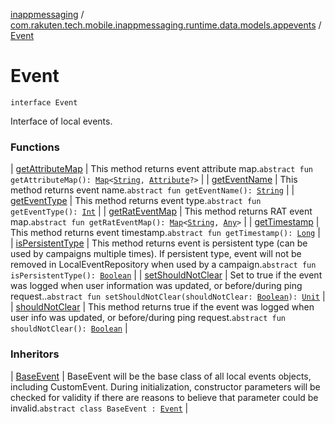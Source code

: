 [inappmessaging](../../index.md) / [com.rakuten.tech.mobile.inappmessaging.runtime.data.models.appevents](../index.md) / [Event](./index.md)

# Event

`interface Event`

Interface of local events.

### Functions

| [getAttributeMap](get-attribute-map.md) | This method returns event attribute map.`abstract fun getAttributeMap(): `[`Map`](https://kotlinlang.org/api/latest/jvm/stdlib/kotlin.collections/-map/index.html)`<`[`String`](https://kotlinlang.org/api/latest/jvm/stdlib/kotlin/-string/index.html)`, `[`Attribute`](../../com.rakuten.tech.mobile.inappmessaging.runtime.data.models/-attribute/index.md)`?>` |
| [getEventName](get-event-name.md) | This method returns event name.`abstract fun getEventName(): `[`String`](https://kotlinlang.org/api/latest/jvm/stdlib/kotlin/-string/index.html) |
| [getEventType](get-event-type.md) | This method returns event type.`abstract fun getEventType(): `[`Int`](https://kotlinlang.org/api/latest/jvm/stdlib/kotlin/-int/index.html) |
| [getRatEventMap](get-rat-event-map.md) | This method returns RAT event map.`abstract fun getRatEventMap(): `[`Map`](https://kotlinlang.org/api/latest/jvm/stdlib/kotlin.collections/-map/index.html)`<`[`String`](https://kotlinlang.org/api/latest/jvm/stdlib/kotlin/-string/index.html)`, `[`Any`](https://kotlinlang.org/api/latest/jvm/stdlib/kotlin/-any/index.html)`>` |
| [getTimestamp](get-timestamp.md) | This method returns event timestamp.`abstract fun getTimestamp(): `[`Long`](https://kotlinlang.org/api/latest/jvm/stdlib/kotlin/-long/index.html) |
| [isPersistentType](is-persistent-type.md) | This method returns event is persistent type (can be used by campaigns multiple times). If persistent type, event will not be removed in LocalEventRepository when used by a campaign.`abstract fun isPersistentType(): `[`Boolean`](https://kotlinlang.org/api/latest/jvm/stdlib/kotlin/-boolean/index.html) |
| [setShouldNotClear](set-should-not-clear.md) | Set to true if the event was logged when user information was updated, or before/during ping request..`abstract fun setShouldNotClear(shouldNotClear: `[`Boolean`](https://kotlinlang.org/api/latest/jvm/stdlib/kotlin/-boolean/index.html)`): `[`Unit`](https://kotlinlang.org/api/latest/jvm/stdlib/kotlin/-unit/index.html) |
| [shouldNotClear](should-not-clear.md) | This method returns true if the event was logged when user info was updated, or before/during ping request.`abstract fun shouldNotClear(): `[`Boolean`](https://kotlinlang.org/api/latest/jvm/stdlib/kotlin/-boolean/index.html) |

### Inheritors

| [BaseEvent](../-base-event/index.md) | BaseEvent will be the base class of all local events objects, including CustomEvent. During initialization, constructor parameters will be checked for validity if there are reasons to believe that parameter could be invalid.`abstract class BaseEvent : `[`Event`](./index.md) |

